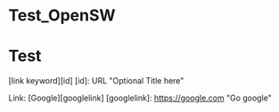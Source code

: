 # Test_OpenSW
# Test
[link keyword][id]
[id]: URL "Optional Title here"

Link: [Google][googlelink]
[googlelink]: https://google.com "Go google"
